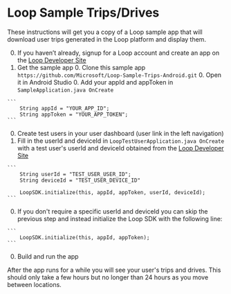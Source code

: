 # Loop Sample Trips/Drives

These instructions will get you a copy of a Loop sample app that will download user trips generated in the Loop platform and display them.

  0. If you haven’t already, signup for a Loop account and create an app on the [Loop Developer Site](https://developer.dev.loop.ms)
  0. Get the sample app
    0. Clone this sample app `https://github.com/Microsoft/Loop-Sample-Trips-Android.git`
    0. Open it in Android Studio
    0. Add your appId and appToken in `SampleApplication.java OnCreate`

    ```
        String appId = "YOUR_APP_ID";
        String appToken = "YOUR_APP_TOKEN";
    ```
  0. Create test users in your user dashboard (user link in the left navigation)
  0. Fill in the userId and deviceId in `LoopTestUserApplication.java OnCreate` with a test user's userId and deviceId obtained from the [Loop Developer Site](https://developer.dev.loop.ms)

    ```
        String userId = "TEST_USER_USER_ID";
        String deviceId = "TEST_USER_DEVICE_ID"
        
        LoopSDK.initialize(this, appId, appToken, userId, deviceId);
    ```
  0. If you don't require a specific userId and deviceId you can skip the previous step and instead initialize the Loop SDK with the following line:

    ```
        LoopSDK.initialize(this, appId, appToken);
    ```
  0. Build and run the app

After the app runs for a while you will see your user's trips and drives. This should only take a few hours but no longer than 24 hours as you move between locations.

